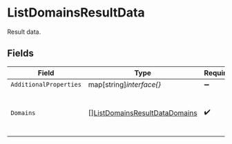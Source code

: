 # ListDomainsResultData

Result data.


## Fields

| Field                                                                                 | Type                                                                                  | Required                                                                              | Description                                                                           |
| ------------------------------------------------------------------------------------- | ------------------------------------------------------------------------------------- | ------------------------------------------------------------------------------------- | ------------------------------------------------------------------------------------- |
| `AdditionalProperties`                                                                | map[string]*interface{}*                                                              | :heavy_minus_sign:                                                                    | N/A                                                                                   |
| `Domains`                                                                             | [][ListDomainsResultDataDomains](../../models/shared/listdomainsresultdatadomains.md) | :heavy_check_mark:                                                                    | A list of domains registered to this account.                                         |